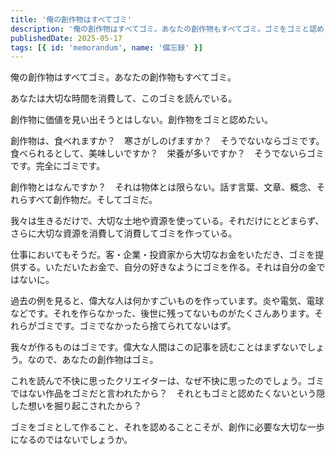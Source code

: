 ```yaml
---
title: '俺の創作物はすべてゴミ'
description: '俺の創作物はすべてゴミ。あなたの創作物もすべてゴミ。ゴミをゴミと認める大切な一歩と向き合いたい。'
publishedDate: 2025-05-17
tags: [{ id: 'memorandum', name: '備忘録' }]
---
```


俺の創作物はすべてゴミ。あなたの創作物もすべてゴミ。

あなたは大切な時間を消費して、このゴミを読んでいる。

創作物に価値を見い出そうとはしない。創作物をゴミと認めたい。

創作物は、食べれますか？　寒さがしのげますか？　そうでないならゴミです。食べられるとして、美味しいですか？　栄養が多いですか？　そうでないらゴミです。完全にゴミです。

創作物とはなんですか？　それは物体とは限らない。話す言葉、文章、概念、それらすべて創作物だ。そしてゴミだ。

我々は生きるだけで、大切な土地や資源を使っている。それだけにとどまらず、さらに大切な資源を消費して消費してゴミを作っている。

仕事においてもそうだ。客・企業・投資家から大切なお金をいただき、ゴミを提供する。いただいたお金で、自分の好きなようにゴミを作る。それは自分の金ではないに。

過去の例を見ると、偉大な人は何かすごいものを作っています。炎や電気、電球などです。それを作らなかった、後世に残ってないものがたくさんあります。それらがゴミです。ゴミでなかったら捨てられてないはず。

我々が作るものはゴミです。偉大な人間はこの記事を読むことはまずないでしょう。なので、あなたの創作物はゴミ。

これを読んで不快に思ったクリエイターは、なぜ不快に思ったのでしょう。ゴミではない作品をゴミだと言われたから？　それともゴミと認めたくないという隠した想いを掘り起こされたから？

ゴミをゴミとして作ること、それを認めることこそが、創作に必要な大切な一歩になるのではないでしょうか。
